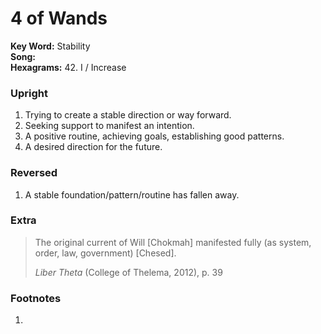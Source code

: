 # 4 of Wands

**Key Word:** Stability  
**Song:**   
**Hexagrams:** 42. I / Increase



### Upright

1) Trying to create a stable direction or way forward.
2) Seeking support to manifest an intention.
3) A positive routine, achieving goals, establishing good patterns.
4) A desired direction for the future.



### Reversed

1) A stable foundation/pattern/routine has fallen away.



### Extra

>The original current of Will [Chokmah] manifested fully (as system, order, law, government) [Chesed].
>
>*Liber Theta* (College of Thelema, 2012), p. 39



### Footnotes

1. 


